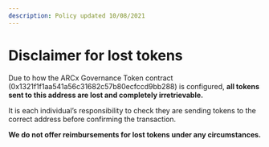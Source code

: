 ```yaml
---
description: Policy updated 10/08/2021
---
```


# Disclaimer for lost tokens

Due to how the ARCx Governance Token contract \(0x1321f1f1aa541a56c31682c57b80ecfccd9bb288\) is configured, **all tokens sent to this address are lost and completely irretrievable.**

It is each individual’s responsibility to check they are sending tokens to the correct address before confirming the transaction. 

**We do not offer reimbursements for lost tokens under any circumstances.**



